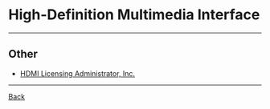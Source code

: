 # High-Definition Multimedia Interface

---

## Other

- [HDMI Licensing Administrator, Inc.](https://www.hdmi.org/)

---

[Back](./../readme.md)
